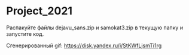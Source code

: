 # Project_2021

Распакуйте файлы dejavu_sans.zip и samokat3.zip в текущую папку и запустите код.

Сгенерированный gif: https://disk.yandex.ru/i/StKWfLjsmTi1rg
